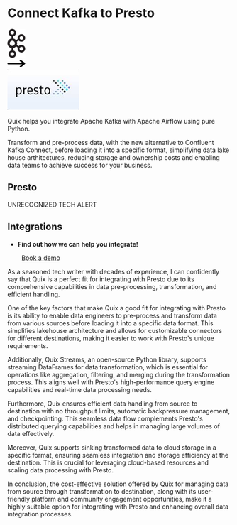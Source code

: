 # Connect Kafka to Presto

<div class="connect-images cards blog-grid-card" markdown>
<div>
<img src="../images/kafka_logo.png" width="40px" />
</div>
<div>
<img src="../images/arrow.svg" width="40px" />
</div>
<div>
<img src="./images/presto_1.jpg" />
</div>
</div>

Quix helps you integrate Apache Kafka with Apache Airflow using pure Python.

Transform and pre-process data, with the new alternative to Confluent Kafka Connect, before loading it into a specific format, simplifying data lake house arthitectures, reducing storage and ownership costs and enabling data teams to achieve success for your business.

## Presto

UNRECOGNIZED TECH ALERT

## Integrations

<div class="grid cards" markdown>

- __Find out how we can help you integrate!__

    <a class="md-button md-button--primary" href="https://share.hsforms.com/1iW0TmZzKQMChk0lxd_tGiw4yjw2?__hstc=175542013.2303933fbd746c0ac86d9ccbe9bc9100.1728383268831.1729603416735.1729620918855.31&__hssc=175542013.1.1729620918855&__hsfp=2132701734" target="_blank" style="margin:.5rem;">Book a demo</a>

</div>


As a seasoned tech writer with decades of experience, I can confidently say that Quix is a perfect fit for integrating with Presto due to its comprehensive capabilities in data pre-processing, transformation, and efficient handling. 

One of the key factors that make Quix a good fit for integrating with Presto is its ability to enable data engineers to pre-process and transform data from various sources before loading it into a specific data format. This simplifies lakehouse architecture and allows for customizable connectors for different destinations, making it easier to work with Presto's unique requirements.

Additionally, Quix Streams, an open-source Python library, supports streaming DataFrames for data transformation, which is essential for operations like aggregation, filtering, and merging during the transformation process. This aligns well with Presto's high-performance query engine capabilities and real-time data processing needs.

Furthermore, Quix ensures efficient data handling from source to destination with no throughput limits, automatic backpressure management, and checkpointing. This seamless data flow complements Presto's distributed querying capabilities and helps in managing large volumes of data effectively.

Moreover, Quix supports sinking transformed data to cloud storage in a specific format, ensuring seamless integration and storage efficiency at the destination. This is crucial for leveraging cloud-based resources and scaling data processing with Presto.

In conclusion, the cost-effective solution offered by Quix for managing data from source through transformation to destination, along with its user-friendly platform and community engagement opportunities, make it a highly suitable option for integrating with Presto and enhancing overall data integration processes.


